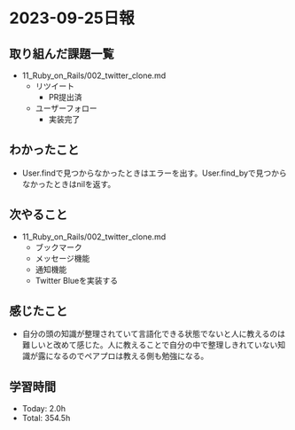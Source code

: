 # 2023-09-25日報

## 取り組んだ課題一覧
* 11_Ruby_on_Rails/002_twitter_clone.md
  * リツイート
    * PR提出済
  * ユーザーフォロー
    * 実装完了

## わかったこと
* User.findで見つからなかったときはエラーを出す。User.find_byで見つからなかったときはnilを返す。

## 次やること
* 11_Ruby_on_Rails/002_twitter_clone.md
  * ブックマーク
  * メッセージ機能
  * 通知機能
  * Twitter Blueを実装する

## 感じたこと
* 自分の頭の知識が整理されていて言語化できる状態でないと人に教えるのは難しいと改めて感じた。人に教えることで自分の中で整理しきれていない知識が露になるのでペアプロは教える側も勉強になる。

## 学習時間
* Today: 2.0h
* Total: 354.5h